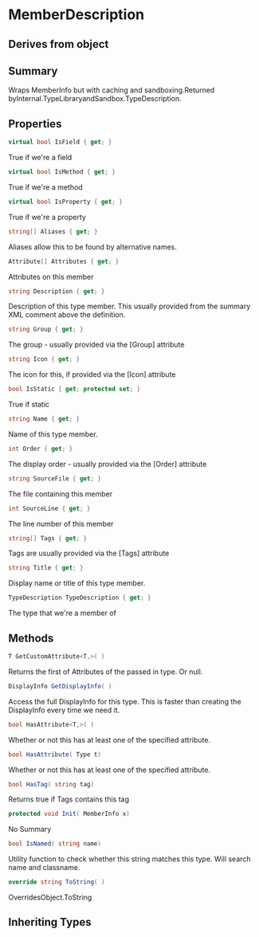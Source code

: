# MemberDescription

## Derives from object

## Summary

Wraps MemberInfo but with caching and sandboxing.Returned byInternal.TypeLibraryandSandbox.TypeDescription.
## Properties

```c#
virtual bool IsField { get; } 
```
True if we're a field
```c#
virtual bool IsMethod { get; } 
```
True if we're a method
```c#
virtual bool IsProperty { get; } 
```
True if we're a property
```c#
string[] Aliases { get; } 
```
Aliases allow this to be found by alternative names.
```c#
Attribute[] Attributes { get; } 
```
Attributes on this member
```c#
string Description { get; } 
```
Description of this type member. This usually provided from the summary XML comment above the definition.
```c#
string Group { get; } 
```
The group - usually provided via the [Group] attribute
```c#
string Icon { get; } 
```
The icon for this, if provided via the [Icon] attribute
```c#
bool IsStatic { get; protected set; } 
```
True if static
```c#
string Name { get; } 
```
Name of this type member.
```c#
int Order { get; } 
```
The display order - usually provided via the [Order] attribute
```c#
string SourceFile { get; } 
```
The file containing this member
```c#
int SourceLine { get; } 
```
The line number of this member
```c#
string[] Tags { get; } 
```
Tags are usually provided via the [Tags] attribute
```c#
string Title { get; } 
```
Display name or title of this type member.
```c#
TypeDescription TypeDescription { get; } 
```
The type that we're a member of
## Methods

```c#
T GetCustomAttribute<T,>( ) 
```
Returns the first of Attributes of the passed in type. Or null.
```c#
DisplayInfo GetDisplayInfo( ) 
```
Access the full DisplayInfo for this type. This is faster than creating the DisplayInfo every time we need it.
```c#
bool HasAttribute<T,>( ) 
```
Whether or not this has at least one of the specified attribute.
```c#
bool HasAttribute( Type t) 
```
Whether or not this has at least one of the specified attribute.
```c#
bool HasTag( string tag) 
```
Returns true if Tags contains this tag
```c#
protected void Init( MemberInfo x) 
```
No Summary
```c#
bool IsNamed( string name) 
```
Utility function to check whether this string matches this type. Will search name and classname.
```c#
override string ToString( ) 
```
OverridesObject.ToString
## Inheriting Types

